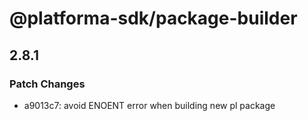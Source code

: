 # @platforma-sdk/package-builder

## 2.8.1

### Patch Changes

- a9013c7: avoid ENOENT error when building new pl package

